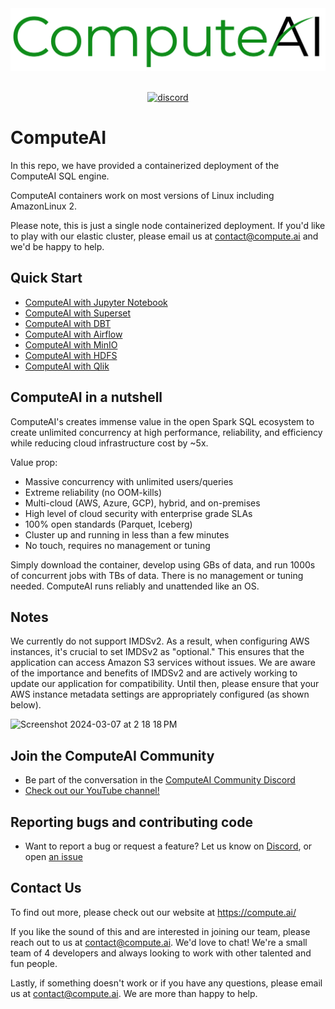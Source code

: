 <div align="center">
  <img src="https://github.com/ComputeAI/computeAI-integrations/blob/main/logo/ComputeAI-Logo.png" height="100">
</div>
<br>

<p align="center">
  <a href="https://discord.gg/wemNjP3tUd">
    <img src="https://shields.io/discord/909674491309850675" alt="discord" />
  </a>
</p>


# ComputeAI

In this repo, we have provided a containerized deployment of the ComputeAI SQL engine.

ComputeAI containers work on most versions of Linux including AmazonLinux 2.

Please note, this is just a single node containerized deployment. If you'd like to play with our elastic cluster, please email us at contact@compute.ai and we'd be happy to help.

## Quick Start

- [ComputeAI with Jupyter Notebook](https://github.com/ComputeAI/computeAI-integrations/tree/main/jupyter/README.md)
- [ComputeAI with Superset](https://github.com/ComputeAI/computeAI-integrations/tree/main/superset/README.md)
- [ComputeAI with DBT](https://github.com/ComputeAI/computeAI-integrations/tree/main/dbt/README.md)
- [ComputeAI with Airflow](https://github.com/ComputeAI/computeAI-integrations/tree/main/airflow/README.md)
- [ComputeAI with MinIO](https://github.com/ComputeAI/computeAI-integrations/tree/main/minio/README.md)
- [ComputeAI with HDFS](https://github.com/ComputeAI/computeAI-integrations/tree/main/hdfs/README.md)
- [ComputeAI with Qlik](https://github.com/ComputeAI/computeAI-integrations/tree/main/qlik/README.md)

## ComputeAI in a nutshell

ComputeAI's creates immense value in the open Spark SQL ecosystem to create unlimited concurrency at high performance, reliability, and efficiency while reducing cloud infrastructure cost by ~5x.

Value prop:
- Massive concurrency with unlimited users/queries
- Extreme reliability (no OOM-kills)
- Multi-cloud (AWS, Azure, GCP), hybrid, and on-premises
- High level of cloud security with enterprise grade SLAs
- 100% open standards (Parquet, Iceberg)
- Cluster up and running in less than a few minutes
- No touch, requires no management or tuning 

Simply download the container, develop using GBs of data, and run 1000s of concurrent jobs with TBs of data. There is no management or tuning needed. ComputeAI runs reliably and unattended like an OS.

## Notes

We currently do not support IMDSv2. As a result, when configuring AWS instances, it's crucial to set IMDSv2 as "optional." This ensures that the application can access Amazon S3 services without issues. We are aware of the importance and benefits of IMDSv2 and are actively working to update our application for compatibility. Until then, please ensure that your AWS instance metadata settings are appropriately configured (as shown below).


<img width="663" alt="Screenshot 2024-03-07 at 2 18 18 PM" src="https://github.com/ComputeAI/computeAI-integrations/assets/76465839/eff0f0e6-f46b-4d05-aeef-3706d565b0c0">


## Join the ComputeAI Community

- Be part of the conversation in the [ComputeAI Community Discord](https://discord.gg/wemNjP3tUd)
- [Check out our YouTube channel!](https://www.youtube.com/@ComputeA.I.)

## Reporting bugs and contributing code

- Want to report a bug or request a feature? Let us know on [Discord](https://discord.gg/wemNjP3tUd), or open [an issue](https://github.com/ComputeAI/computeAI-integrations/issues/new)

## Contact Us

To find out more, please check out our website at https://compute.ai/

If you like the sound of this and are interested in joining our team, please reach out to us at contact@compute.ai. We'd love to chat! We're a small team of 4 developers and always looking to work with other talented and fun people.

Lastly, if something doesn't work or if you have any questions, please email us at contact@compute.ai. We are more than happy to help.
